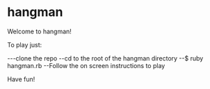 hangman
=======


Welcome to hangman!

To play just:

---clone the repo
--cd to the root of the hangman directory
--$ ruby hangman.rb
--Follow the on screen instructions to play

Have fun!
